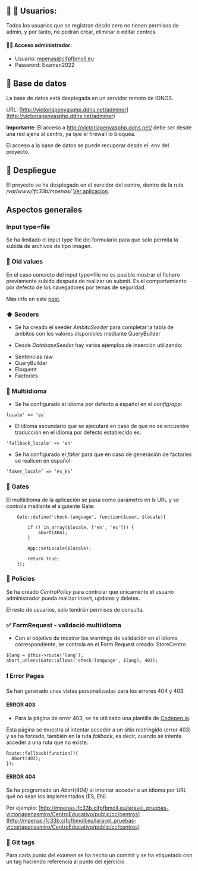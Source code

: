 ## 👤 👤 Usuarios:
Todos los usuarios que se registran desde cero no tienen permisos de admin, y por tanto, no podrán crear, eliminar o editar centros.

#### 👩‍🏫 Acceso administrador:
* Usuario: mpenas@cifpfbmoll.eu
* Password: Examen2022

## 💾 Base de datos
La base de datos está desplegada en un servidor remoto de IONOS.

URL: [http://victoriapenyasphp.ddns.net/adminer](http://victoriapenyasphp.ddns.net/adminer)

**Importante**: El acceso a http://victoriapenyasphp.ddns.net/ debe ser desde una red ajena al centro, ya que el firewall lo bloquea.

El acceso a la base de datos se puede recuperar desde el .env del proyecto.

## 🚀 Despliegue

El proyecto se ha desplegado en el servidor del centro, dentro de la ruta */var/www/ifc33b/mpenas/* [Ver aplicacion](http://mpenas.ifc33b.cifpfbmoll.eu/laravel_pruebas-victoriapenasmiro/CentroEducativo/public/es/centros).

## Aspectos generales
### Input type=file
Se ha limitado el input type file del formulario para que solo permita la subida de archivos de tipo imagen.

### 🔁 Old values
En el caso concreto del input type=file no es posible mostrar el fichero previamente subido después de realizar un submit. Es el comportamiento por defecto de los navegadores por temas de seguridad.

Más info en este [post](https://stackoverflow.com/questions/16365668/pre-populate-html-form-file-input).

### ⬆️ Seeders

* Se ha creado el seeder *AmbitoSeeder* para completar la tabla de ámbitos con los valores disponibles mediante QueryBuilder

* Desde *DatabaseSeeder* hay varios ejemplos de inserción utilizando:

- Sentencias raw
- QueryBuilder
- Eloquent
- Factories

### 🔡 Multiidioma
* Se ha configurado el idioma por defecto a español en el *config/app*:

~~~
locale' => 'es'
~~~

* El idioma secundario que se ejecutará en caso de que no se encuentre traducción en el idioma por defecto establecido es:

~~~
'fallback_locale' => 'en'
~~~

* Se ha configurado el *faker* para que en caso de generación de factories se realicen en español:

~~~
‘faker_locale’ => ‘es_ES’
~~~

### 🚪 Gates
El multiidioma de la aplicación se pasa como parámetro en ls URL y se controla mediante el siguiente Gate:

~~~
    Gate::define('check-language', function($user, $locale){

        if (! in_array($locale, ['en', 'es'])) {
            abort(404);
        }

        App::setLocale($locale);

        return true;
    });
~~~

### 🔐 Policies
Se ha creado *CentroPolicy* para controlar que únicamente el usuario administrador pueda realizar insert, updates y deletes.

El resto de usuarios, solo tendrán permisos de consulta.

### ✅ FormRequest - validació multiidioma
* Con el objetivo de mostrar los warnings de validación en el idioma correspondiente, se controla en el Form Request creado: StoreCentro

~~~
$lang = $this->route('lang');
abort_unless(Gate::allows('check-language', $lang), 403);
~~~

### ❗ Error Pages
Se han generado unas vistas personalizadas para los errores 404 y 403.

#### ERROR 403

* Para la página de error 403, se ha utilizado una plantilla de [Codepen.io](https://codepen.io/Mansoour/pen/LgGGvm).

Esta página se muestra al intentar acceder a un sitio restringido (error 403) y se ha forzado, también en la ruta *fallback*, es decir, cuando se intenta acceder a una ruta que no existe.

~~~
Route::fallback(function(){
  Abort(403);
});
~~~

#### ERROR 404

Se ha programado un *Abort(404)* al intentar acceder a un idioma por URL qué no sean los implementados (ES, EN).

Por ejemplo: [http://mpenas.ifc33b.cifpfbmoll.eu/laravel_pruebas-victoriapenasmiro/CentroEducativo/public/cc/centros](http://mpenas.ifc33b.cifpfbmoll.eu/laravel_pruebas-victoriapenasmiro/CentroEducativo/public/cc/centros)

### 🔖 Git tags
Para cada punto del examen se ha hecho un commit y se ha etiquetado con un tag haciendo referencia al punto del ejercicio.



